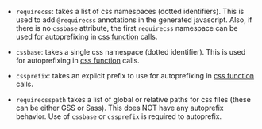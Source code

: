 *   `requirecss`: takes a list of css namespaces (dotted identifiers). This is
    used to add `@requirecss` annotations in the generated javascript. Also, if
    there is no `cssbase` attribute, the first `requirecss` namespace can be
    used for autoprefixing in [css function](functions.md#css) calls.

*   `cssbase`: takes a single css namespace (dotted identifier). This is used
    for autoprefixing in [css function](functions.md#css) calls.

*   `cssprefix`: takes an explicit prefix to use for autoprefixing in
    [css function](functions.md#css) calls.

*   `requirecsspath` takes a list of global or relative paths for css files
    (these can be either GSS or Sass). This does NOT have any autoprefix
    behavior. Use of `cssbase` or `cssprefix` is required to autoprefix.

